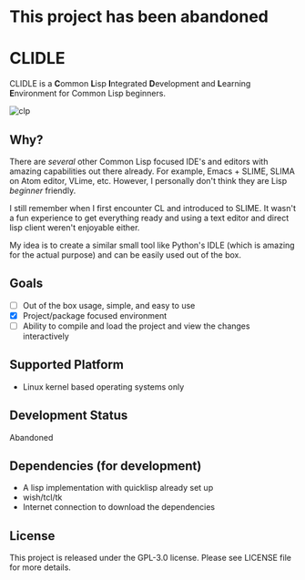 # This project has been abandoned

# CLIDLE
CLIDLE is a **C**ommon **L**isp **I**ntegrated **D**evelopment and **L**earning **E**nvironment
for Common Lisp beginners.

![clp](https://user-images.githubusercontent.com/24475030/74314672-cd2bbd00-4db0-11ea-86cb-9f5f79fdc16d.png)

## Why?
There are *several* other Common Lisp focused IDE's and editors with amazing capabilities out there
already. For example, Emacs + SLIME, SLIMA on Atom editor, VLime, etc. However, I personally don't
think they are Lisp *beginner* friendly.

I still remember when I first encounter CL and introduced to SLIME. It wasn't
a fun experience to get everything ready and using a text editor and direct lisp client weren't
enjoyable either.

My idea is to create a similar small tool like Python's IDLE (which is amazing for the actual purpose)
and can be easily used out of the box.

## Goals
- [ ] Out of the box usage, simple, and easy to use
- [x] Project/package focused environment
- [ ] Ability to compile and load the project and view
the changes interactively

## Supported Platform
- Linux kernel based operating systems only

## Development Status
Abandoned

## Dependencies (for development)
* A lisp implementation with quicklisp already set up
* wish/tcl/tk
* Internet connection to download the dependencies

## License
This project is released under the GPL-3.0 license.
Please see LICENSE file for more details.
